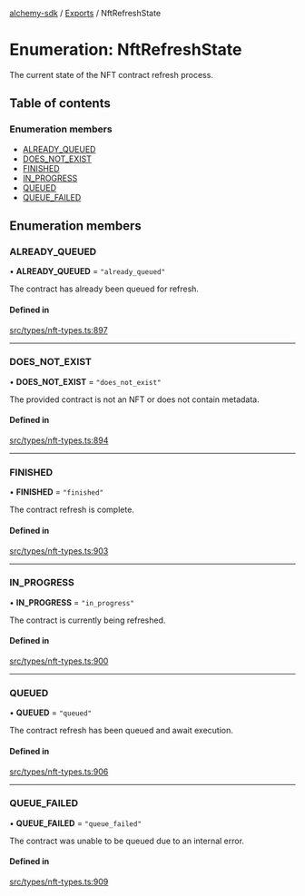 [alchemy-sdk](../README.md) / [Exports](../modules.md) / NftRefreshState

# Enumeration: NftRefreshState

The current state of the NFT contract refresh process.

## Table of contents

### Enumeration members

- [ALREADY\_QUEUED](NftRefreshState.md#already_queued)
- [DOES\_NOT\_EXIST](NftRefreshState.md#does_not_exist)
- [FINISHED](NftRefreshState.md#finished)
- [IN\_PROGRESS](NftRefreshState.md#in_progress)
- [QUEUED](NftRefreshState.md#queued)
- [QUEUE\_FAILED](NftRefreshState.md#queue_failed)

## Enumeration members

### ALREADY\_QUEUED

• **ALREADY\_QUEUED** = `"already_queued"`

The contract has already been queued for refresh.

#### Defined in

[src/types/nft-types.ts:897](https://github.com/alchemyplatform/alchemy-sdk-js/blob/873c9882/src/types/nft-types.ts#L897)

___

### DOES\_NOT\_EXIST

• **DOES\_NOT\_EXIST** = `"does_not_exist"`

The provided contract is not an NFT or does not contain metadata.

#### Defined in

[src/types/nft-types.ts:894](https://github.com/alchemyplatform/alchemy-sdk-js/blob/873c9882/src/types/nft-types.ts#L894)

___

### FINISHED

• **FINISHED** = `"finished"`

The contract refresh is complete.

#### Defined in

[src/types/nft-types.ts:903](https://github.com/alchemyplatform/alchemy-sdk-js/blob/873c9882/src/types/nft-types.ts#L903)

___

### IN\_PROGRESS

• **IN\_PROGRESS** = `"in_progress"`

The contract is currently being refreshed.

#### Defined in

[src/types/nft-types.ts:900](https://github.com/alchemyplatform/alchemy-sdk-js/blob/873c9882/src/types/nft-types.ts#L900)

___

### QUEUED

• **QUEUED** = `"queued"`

The contract refresh has been queued and await execution.

#### Defined in

[src/types/nft-types.ts:906](https://github.com/alchemyplatform/alchemy-sdk-js/blob/873c9882/src/types/nft-types.ts#L906)

___

### QUEUE\_FAILED

• **QUEUE\_FAILED** = `"queue_failed"`

The contract was unable to be queued due to an internal error.

#### Defined in

[src/types/nft-types.ts:909](https://github.com/alchemyplatform/alchemy-sdk-js/blob/873c9882/src/types/nft-types.ts#L909)
